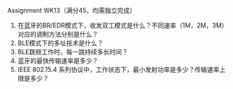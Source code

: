 Assignment WK13（满分45，均需独立完成）

1. 在蓝牙的BR/EDR模式下，收发双工模式是什么？不同速率（1M，2M，3M）对应的调制方法分别是什么？
2. BLE模式下的多址技术是什么？
3. BLE跳频工作时，每一跳持续多长时间？
4. 蓝牙的最快传输速率是多少？
5. IEEE 802.15.4 系列协议中，工作状态下，最小发射功率是多少？传输速率上限是多少？

